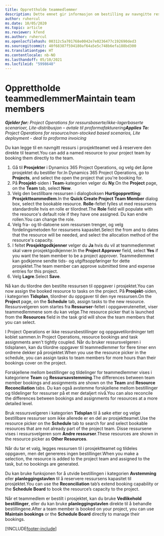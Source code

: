 ```yaml
---
title: Opprettholde teammedlemmer
description: Dette emnet gir informasjon om bestilling av navngitte ressurser for prosjektteam og tilordne dem til oppgaver.
author: ruhercul
ms.date: 10/05/2020
ms.topic: article
ms.reviewer: kfend
ms.author: ruhercul
ms.openlocfilehash: 00312c5a701768e0042e7e0236477c192690ded3
ms.sourcegitcommit: 40f68387f594180af64a5e5c748b6efa188bd300
ms.translationtype: HT
ms.contentlocale: nb-NO
ms.lasthandoff: 05/10/2021
ms.locfileid: "5998648"
---
```

# <a name="maintain-team-members"></a><span data-ttu-id="07b29-103">Opprettholde teammedlemmer</span><span class="sxs-lookup"><span data-stu-id="07b29-103">Maintain team members</span></span>

<span data-ttu-id="07b29-104">_**Gjelder for:** Project Operations for ressursbaserte/ikke-lagerbaserte scenarioer, Lite-distribusjon – avtale til proformafakturering_</span><span class="sxs-lookup"><span data-stu-id="07b29-104">_**Applies To:** Project Operations for resource/non-stocked based scenarios, Lite deployment - deal to proforma invoicing_</span></span>

<span data-ttu-id="07b29-105">Du kan legge til en navngitt ressurs i prosjektteamet ved å reservere den direkte til teamet.</span><span class="sxs-lookup"><span data-stu-id="07b29-105">You can add a named resource to your project team by booking them directly to the team.</span></span>

1. <span data-ttu-id="07b29-106">Gå til **Prosjekter** i Dynamics 365 Project Operations, og velg det åpne prosjektet du bestiller for.</span><span class="sxs-lookup"><span data-stu-id="07b29-106">In Dynamics 365 Project Operations, go to **Projects**, and select the open the project that you're booking for.</span></span>
2. <span data-ttu-id="07b29-107">På **Prosjekt**-siden i **Team**-kategorien velger du **Ny**.</span><span class="sxs-lookup"><span data-stu-id="07b29-107">On the **Project** page, on the **Team** tab, select **New**.</span></span> 
3. <span data-ttu-id="07b29-108">Velg den bestillbare ressursen i dialogboksen **Hurtigoppretting: Prosjektteammedlem**.</span><span class="sxs-lookup"><span data-stu-id="07b29-108">In the **Quick Create Project Team Member** dialog box, select the bookable resource.</span></span> <span data-ttu-id="07b29-109">**Rolle**-feltet fylles ut med ressursens standardrolle hvis en rolle er tilordnet.</span><span class="sxs-lookup"><span data-stu-id="07b29-109">The **Role** field will populate with the resource's default role if they have one assigned.</span></span> <span data-ttu-id="07b29-110">Du kan endre rollen.</span><span class="sxs-lookup"><span data-stu-id="07b29-110">You can change the role.</span></span> 
4. <span data-ttu-id="07b29-111">Velg fra- og til-datoene som ressursen trenger, og velg fordelingsmetoden for ressursens kapasitet.</span><span class="sxs-lookup"><span data-stu-id="07b29-111">Select the from and to dates that the resource will be needed, and select the allocation method of the resource's capacity.</span></span> 
5. <span data-ttu-id="07b29-112">I feltet **Prosjektgodkjenner** velger du **Ja** hvis du vil at teammedlemmet skal være prosjektgodkjenner.</span><span class="sxs-lookup"><span data-stu-id="07b29-112">In the **Project Approver** field, select **Yes** if you want the team member to be a project approver.</span></span> <span data-ttu-id="07b29-113">Teammedlemmet kan godkjenne sendte tids- og utgiftsoppføringer for dette prosjektet.</span><span class="sxs-lookup"><span data-stu-id="07b29-113">The team member can approve submitted time and expense entries for this project.</span></span> 
6. <span data-ttu-id="07b29-114">Velg **Lagre**.</span><span class="sxs-lookup"><span data-stu-id="07b29-114">Select **Save**.</span></span>

<span data-ttu-id="07b29-115">Nå kan du tilordne den bestilte ressursen til oppgaver i prosjektet.</span><span class="sxs-lookup"><span data-stu-id="07b29-115">You can now assign the booked resource to tasks on the project.</span></span> <span data-ttu-id="07b29-116">På **Prosjekt**-siden, i kategorien **Tidsplan**, tilordner du oppgaver til den nye ressursen.</span><span class="sxs-lookup"><span data-stu-id="07b29-116">On the **Project** page, on the **Schedule** tab, assign tasks to the new resource.</span></span> <span data-ttu-id="07b29-117">Ressursvelgeren som startes fra **Ressurser**-feltet i oppgaverutenettet, viser teammedlemmene som du kan velge.</span><span class="sxs-lookup"><span data-stu-id="07b29-117">The resource picker that is launched from the **Resources** field in the task grid will show the team members that you can select.</span></span>


<span data-ttu-id="07b29-118">I Project Operations er ikke ressursbestillinger og oppgavetilordninger tett koblet sammen.</span><span class="sxs-lookup"><span data-stu-id="07b29-118">In Project Operations, resource bookings and task assignments aren't tightly coupled.</span></span> <span data-ttu-id="07b29-119">Når du bruker ressursvelgeren i tidsplanen, kan du tilordne oppgaver til teammedlemmer for flere timer enn ordrene dekker på prosjektet.</span><span class="sxs-lookup"><span data-stu-id="07b29-119">When you use the resource picker in the schedule, you can assign tasks to team members for more hours than their bookings cover on the project.</span></span>

<span data-ttu-id="07b29-120">Forskjellene mellom bestillinger og tildelinger for teammedlemmer vises i kategoriene **Team** og **Ressursavstemming**.</span><span class="sxs-lookup"><span data-stu-id="07b29-120">The differences between team member bookings and assignments are shown on the **Team** and **Resource Reconciliation** tabs.</span></span> <span data-ttu-id="07b29-121">Du kan også avstemme forskjellene mellom bestillinger og tildelinger for ressurser på et mer detaljert nivå.</span><span class="sxs-lookup"><span data-stu-id="07b29-121">You can also reconcile the differences between bookings and assignments for resources at a more detailed level.</span></span>

<span data-ttu-id="07b29-122">Bruk ressursvelgeren i kategorien **Tidsplan** til å søke etter og velge bestillbare ressurser som ikke allerede er en del av prosjektteamet.</span><span class="sxs-lookup"><span data-stu-id="07b29-122">Use the resource picker on the **Schedule** tab to search for and select bookable resources that are not already part of the project team.</span></span> <span data-ttu-id="07b29-123">Disse ressursene vises i ressursvelgeren som **Andre ressurser**.</span><span class="sxs-lookup"><span data-stu-id="07b29-123">These resources are shown in the resource picker as **Other Resources**.</span></span>

<span data-ttu-id="07b29-124">Når du tar et valg, legges ressursen til i prosjektteamet og tildeles oppgaven, men det genereres ingen bestillinger.</span><span class="sxs-lookup"><span data-stu-id="07b29-124">When you make a selection, the resource is added to the project team and assigned to the task, but no bookings are generated.</span></span>

<span data-ttu-id="07b29-125">Du kan bruke funksjonen for å utvide bestillingen i kategorien **Avstemming** eller **planleggingstavlen** til å reservere ressursens kapasitet til prosjektet.</span><span class="sxs-lookup"><span data-stu-id="07b29-125">You can use the **Reconciliation** tab’s extend booking capability or the **Schedule Board** to book the resource’s capacity to the project.</span></span>

<span data-ttu-id="07b29-126">Når et teammedlem er bestilt i prosjektet, kan du bruke **Vedlikehold bestillinger**, eller du kan bruke **planleggingstavlen** direkte til å behandle bestillingene.</span><span class="sxs-lookup"><span data-stu-id="07b29-126">After a team member is booked on your project, you can use **Maintain bookings** or the **Schedule Board** directly to manage their bookings.</span></span>


[!INCLUDE[footer-include](../includes/footer-banner.md)]